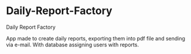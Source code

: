 # Daily-Report-Factory
Daily Report Factory

App made to create daily reports, exporting them into pdf file and sending via e-mail.
With database assigning users with reports.

